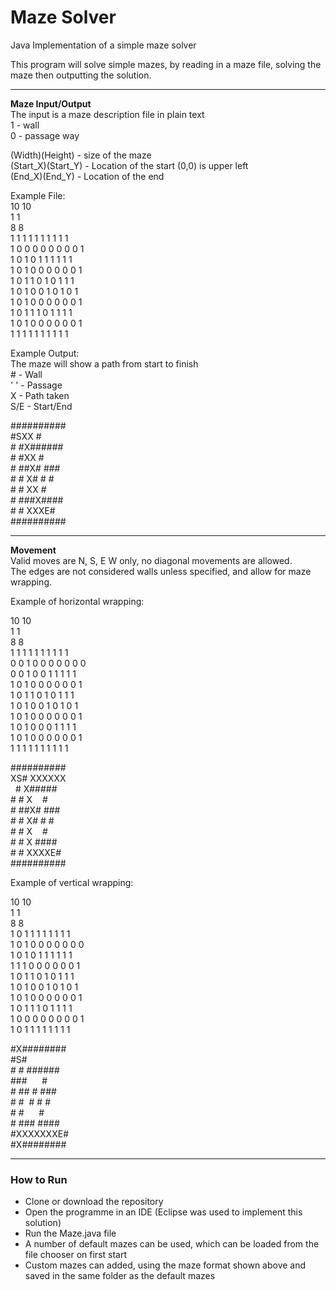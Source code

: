 # Maze Solver
Java Implementation of a simple maze solver

This program will solve simple mazes, by reading in a maze file, solving the maze then outputting the solution.

<hr>

<b>Maze Input/Output</b>
<br>The input is a maze description file in plain text
<br>1 - wall
<br>0 - passage way

(Width)(Height) - size of the maze
<br>(Start_X)(Start_Y) - Location of the start (0,0) is upper left
<br>(End_X)(End_Y) - Location of the end

Example File:
<br> 10 10
<br>1 1
<br>8 8
<br>1 1 1 1 1 1 1 1 1 1
<br>1 0 0 0 0 0 0 0 0 1
<br>1 0 1 0 1 1 1 1 1 1
<br>1 0 1 0 0 0 0 0 0 1
<br>1 0 1 1 0 1 0 1 1 1
<br>1 0 1 0 0 1 0 1 0 1
<br>1 0 1 0 0 0 0 0 0 1
<br>1 0 1 1 1 0 1 1 1 1
<br>1 0 1 0 0 0 0 0 0 1
<br>1 1 1 1 1 1 1 1 1 1

Example Output:
<br>The maze will show a path from start to finish
<br># - Wall
<br>' ' - Passage
<br>X - Path taken
<br>S/E - Start/End

<p>##########
<br>#SXX     #
<br># #X######
<br># #XX    #
<br># ##X# ###
<br># # X# # #
<br># # XX   #
<br># ###X####
<br># #  XXXE#
<br>##########</p>

<hr>

<b>Movement</b>
<br>Valid moves are N, S, E W only, no diagonal movements are allowed.
<br>The edges are not considered walls unless specified, and allow for maze wrapping.

Example of horizontal wrapping:

10 10
<br>1 1
<br>8 8
<br>1 1 1 1 1 1 1 1 1 1 
<br>0 0 1 0 0 0 0 0 0 0 
<br>0 0 1 0 0 1 1 1 1 1 
<br>1 0 1 0 0 0 0 0 0 1 
<br>1 0 1 1 0 1 0 1 1 1 
<br>1 0 1 0 0 1 0 1 0 1 
<br>1 0 1 0 0 0 0 0 0 1 
<br>1 0 1 0 0 0 1 1 1 1 
<br>1 0 1 0 0 0 0 0 0 1 
<br>1 1 1 1 1 1 1 1 1 1 

<p>##########<br>
XS#&nbsp;XXXXXX<br>
&nbsp;&nbsp;#&nbsp;X#####<br>
#&nbsp;#&nbsp;X&nbsp;&nbsp;&nbsp;&nbsp;#<br>
#&nbsp;##X#&nbsp;###<br>
#&nbsp;#&nbsp;X#&nbsp;#&nbsp;#<br>
#&nbsp;#&nbsp;X&nbsp;&nbsp;&nbsp;&nbsp;#<br>
#&nbsp;#&nbsp;X&nbsp;####<br>
#&nbsp;#&nbsp;XXXXE#<br>
##########</p>

Example of vertical wrapping:

10 10
<br>1 1
<br>8 8
<br>1 0 1 1 1 1 1 1 1 1 
<br>1 0 1 0 0 0 0 0 0 0 
<br>1 0 1 0 1 1 1 1 1 1 
<br>1 1 1 0 0 0 0 0 0 1 
<br>1 0 1 1 0 1 0 1 1 1 
<br>1 0 1 0 0 1 0 1 0 1 
<br>1 0 1 0 0 0 0 0 0 1 
<br>1 0 1 1 1 0 1 1 1 1 
<br>1 0 0 0 0 0 0 0 0 1 
<br>1 0 1 1 1 1 1 1 1 1 

<p>#X########<br>
#S#&nbsp;&nbsp;&nbsp;&nbsp;&nbsp;&nbsp;&nbsp;<br>       
#&nbsp;#&nbsp;######<br>
###&nbsp;&nbsp;&nbsp;&nbsp;&nbsp;&nbsp;#<br>
#&nbsp;##&nbsp;#&nbsp;###<br>
#&nbsp;#&nbsp;&nbsp;#&nbsp;#&nbsp;#<br>
#&nbsp;#&nbsp;&nbsp;&nbsp;&nbsp;&nbsp;&nbsp;#<br>
#&nbsp;###&nbsp;####<br>
#XXXXXXXE#<br>
#X########</p>

<hr>

<h3> How to Run </h3>
<ul><li>Clone or download the repository</li>
<li>Open the programme in an IDE (Eclipse was used to implement this solution)</li>
<li>Run the Maze.java file</li>
<li>A number of default mazes can be used, which can be loaded from the file chooser on first start</li> <li>Custom mazes can added, using the maze format shown above and saved in the same folder as the default mazes</li></ul>

